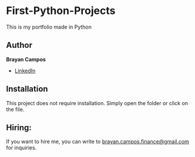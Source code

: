 # First-Python-Projects
This is my portfolio made in Python


## Author 
**Brayan Campos**

* [LinkedIn](https://www.linkedin.com/in/braycampos/)

## Installation
This project does not require installation. Simply open the folder or click on the file.

## Hiring:
If you want to hire me, you can write to brayan.campos.finance@gmail.com for inquiries.
